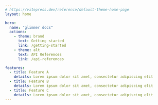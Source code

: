 ```yaml
---
# https://vitepress.dev/reference/default-theme-home-page
layout: home

hero:
  name: "glimmer docs"
  actions:
    - theme: brand
      text: Getting started 
      link: /getting-started
    - theme: alt
      text: API References 
      link: /api-references

features:
  - title: Feature A
    details: Lorem ipsum dolor sit amet, consectetur adipiscing elit
  - title: Feature B
    details: Lorem ipsum dolor sit amet, consectetur adipiscing elit
  - title: Feature C
    details: Lorem ipsum dolor sit amet, consectetur adipiscing elit
---
```



